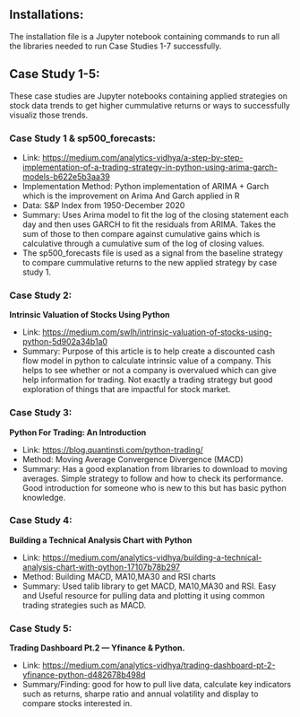 ## Installations:
The installation file is a Jupyter notebook containing commands to run all the libraries needed to run Case Studies 1-7 successfully.
<h2>

## Case Study 1-5: 
These case studies are Jupyter notebooks containing applied strategies on stock data trends to get higher cummulative returns or ways to successfully visualiz those trends.

### Case Study 1 & sp500_forecasts:
* Link: https://medium.com/analytics-vidhya/a-step-by-step-implementation-of-a-trading-strategy-in-python-using-arima-garch-models-b622e5b3aa39
* Implementation Method: Python implementation of ARIMA + Garch which is the improvement on Arima And Garch applied in R
* Data: S&P Index from 1950-December 2020
* Summary: Uses Arima model to fit the log of the closing statement each day and then uses GARCH to fit the residuals from ARIMA. Takes the sum of those to then compare against cumulative gains which is calculative through a cumulative sum of the log of closing values.
* The sp500_forecasts file is used as a signal from the baseline strategy to compare cummulative returns to the new applied strategy by case study 1.
<h3>

### Case Study 2:
**Intrinsic Valuation of Stocks Using Python**
* Link: https://medium.com/swlh/intrinsic-valuation-of-stocks-using-python-5d902a34b1a0
* Summary: Purpose of this article is to help create a discounted cash flow model in python to calculate intrinsic value of a company. This helps to see whether or not a company is overvalued which can give help information for trading. Not exactly a trading strategy but good exploration of things that are impactful for stock market.
<h3>
 
### Case Study 3:
**Python For Trading: An Introduction**
* Link: https://blog.quantinsti.com/python-trading/
* Method: Moving Average Convergence Divergence (MACD)
* Summary: Has a good explanation from libraries to download to moving averages. Simple strategy to follow and how to check its performance. Good introduction for someone who is new to this but has basic python knowledge.
<h3>
 
### Case Study 4:
**Building a Technical Analysis Chart with Python**
* Link: https://medium.com/analytics-vidhya/building-a-technical-analysis-chart-with-python-17107b78b297
* Method: Building MACD, MA10,MA30 and RSI charts
* Summary: Used talib library to get MACD, MA10,MA30 and RSI. Easy and Useful resource for pulling data and plotting it using common trading strategies such as MACD.

<h3>  

### Case Study 5:
**Trading Dashboard Pt.2 — Yfinance & Python.**
* Link: https://medium.com/analytics-vidhya/trading-dashboard-pt-2-yfinance-python-d482678b498d
* Summary/Finding: good for how to pull live data, calculate key indicators such as returns, sharpe ratio and annual volatility and display to compare stocks interested in.

<h3>
 
<h2>


 
